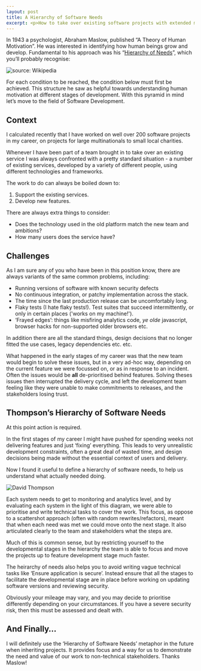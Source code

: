 ```yaml
---
layout: post
title: A Hierarchy of Software Needs
excerpt: <p>How to take over existing software projects with extended metaphors</p>
---
```

In 1943 a psychologist, Abraham Maslow, published “A Theory of Human Motivation”. He was interested in identifying how human beings grow and develop. Fundamental to his approach was his “[Hierarchy of Needs](https://en.wikipedia.org/wiki/Maslow%27s_hierarchy_of_needs)”, which you’ll probably recognise:

![source: Wikipedia](https://dl.dropboxusercontent.com/u/2196291/MaslowsHierarchyOfNeeds.svg.png "Maslow's Hierarchy of Needs")

For each condition to be reached, the condition below must first be achieved. This structure he saw as helpful towards understanding human motivation at different stages of development. With this pyramid in mind let’s move to the field of Software Development.

## Context
I calculated recently that I have worked on well over 200 software projects in my career, on projects for large multinationals to small local charities.

Whenever I have been part of a team brought in to take over an existing service I was always
confronted with a pretty standard situation - a number of existing services, developed by a variety of different people, using different technologies and frameworks.

The work to do can always be boiled down to:

1. Support the existing services.
2. Develop new features.

There are always extra things to consider:

* Does the technology used in the old platform match the new team and ambitions?
* How many users does the service have?

## Challenges
As I am sure any of you who have been in this position know, there are always variants of the
same common problems, including:

* Running versions of software with known security defects
* No continuous integration, or patchy implementation across the stack.
* The time since the last production release can be uncomfortably long.
* Flaky tests (I hate flaky tests!). Test suites that succeed intermittently, or only in certain
places ('works on my machine!').
* ‘Frayed edges’: things like misfiring analytics code, _ye olde_ javascript, browser hacks for non-supported older browsers etc.

In addition there are all the standard things, design decisions that no longer fitted the use cases, legacy dependencies etc. etc.

What happened in the early stages of my career was that the new team would begin to solve these issues, but in a very ad-hoc way, depending on the current feature we were focussed on, or as in response to an incident. Often the issues would be **all** de-prioritised behind features. Solving theses issues then interrupted the delivery cycle, and left the development team feeling like they were unable to make commitments to releases, and the stakeholders losing trust.

## Thompson’s Hierarchy of Software Needs
At this point action is required.

In the first stages of my career I might have pushed for spending weeks not delivering features and just ‘fixing’ everything. This leads to very unrealistic development constraints, often a great deal of wasted time, and design decisions being made without the essential context of users and delivery.

Now I found it useful to define a hierarchy of software needs, to help us understand what actually needed doing.

![David Thompson](https://dl.dropboxusercontent.com/u/2196291/software-heirarchy.png "Hierarchy of Software Needs")

Each system needs to get to monitoring and analytics level, and by evaluating each system in the light of this diagram, we were able to prioritise and write technical tasks to cover the work. This focus, as oppose to a scattershot approach (often with random rewrites/refactors), meant that when each need was met we could move onto the next stage. It also articulated clearly to the team and stakeholders what the steps are.

Much of this is common sense, but by restricting yourself to the developmental stages in the hierarchy the team is able to focus and move the projects up to feature development stage much faster.

The heirarchy of needs also helps you to avoid writing vague technical tasks like ‘Ensure application is secure’. Instead ensure that all the stages to facilitate the developmental stage are in place before working on updating software versions and reviewing security.

Obviously your mileage may vary, and you may decide to prioritise differently depending on your circumstances. If you have a severe security risk, then this must be assessed and dealt with.

## And Finally…
I will definitely use the ‘Hierarchy of Software Needs’ metaphor in the future when inheriting projects. It provides focus and a way for us to demonstrate the need and value of our work to non-technical stakeholders. Thanks Maslow!
